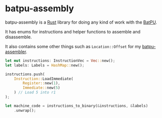 # batpu-assembly
batpu-assembly is a [Rust](https://www.rust-lang.org/) library for doing any kind of work with the [BatPU](https://github.com/mattbatwings/BatPU-2).

It has enums for instructions and helper functions to assemble and disassemble.

It also contains some other things such as ``Location::Offset`` for my [batpu-assembler](https://github.com/SDFTDusername/batpu-assembler).

```rust
let mut instructions: InstructionVec = Vec::new();
let labels: Labels = HashMap::new();

instructions.push(
    Instruction::LoadImmediate(
        Register::new(1),
        Immediate::new(5)
    ) // Load 5 into r1
);

let machine_code = instructions_to_binary(&instructions, &labels)
    .unwrap();
```